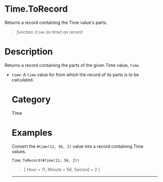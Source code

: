 # Time.ToRecord
Returns a record containing the Time value's parts.
> _function (<code>time</code> as time) as record_

# Description 
Returns a record containing the parts of the given Time value, <code>time</code>.
 <ul>
        <li><code>time</code>: A <code>time</code> value for from which the record of its parts is to be calculated.</li>    
      
# Category 
Time
# Examples 
Convert the <code>#time(11, 56, 2)</code> value into a record containing Time values.
```
Time.ToRecord(#time(11, 56, 2))
```
> [
      Hour = 11,
      Minute = 56,
      Second = 2
]

***
